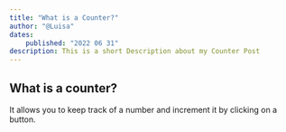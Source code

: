 ```yaml
---
title: "What is a Counter?"
author: "@Luisa"
dates:
    published: "2022 06 31"
description: This is a short Description about my Counter Post
---
```


## What is a counter?

It allows you to keep track of a number and increment it by clicking on a button.

<Counter></Counter>
